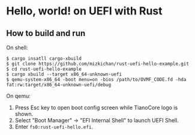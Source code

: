 # Hello, world! on UEFI with Rust

## How to build and run

On shell:

```console
$ cargo insatll cargo-xbuild
$ git clone https://github.com/mizkichan/rust-uefi-hello-example.git
$ cd rust-uefi-hello-example
$ cargo xbuild --target x86_64-unknown-uefi
$ qemu-system-x86_64 -boot menu=on -bios /path/to/OVMF_CODE.fd -hda fat:rw:target/x86_64-unknown-uefi/debug
```

On qemu:

1. Press Esc key to open boot config screen while TianoCore logo is shown.
2. Select "Boot Manager" → "EFI Internal Shell" to launch UEFI Shell.
3. Enter `fs0:rust-uefi-hello.efi`.
